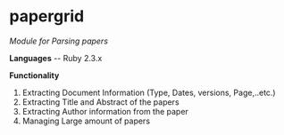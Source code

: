 # papergrid
*Module for Parsing papers*

**Languages** -- Ruby 2.3.x

**Functionality**
  1. Extracting Document Information (Type, Dates, versions, Page,..etc.)
  2. Extracting Title and Abstract of the papers
  3. Extracting Author information from the paper
  4. Managing Large amount of papers
